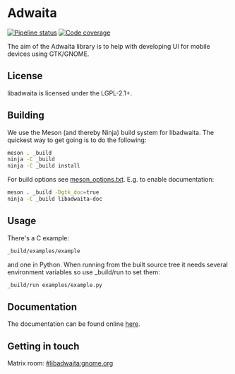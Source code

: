 # Adwaita
[![Pipeline status](https://gitlab.gnome.org/GNOME/libadwaita/badges/main/build.svg)](https://gitlab.gnome.org/GNOME/libadwaita/commits/main)
[![Code coverage](https://gitlab.gnome.org/GNOME/libadwaita/badges/main/coverage.svg)](https://gitlab.gnome.org/GNOME/libadwaita/commits/main)

The aim of the Adwaita library is to help with developing UI for mobile devices
using GTK/GNOME.

## License

libadwaita is licensed under the LGPL-2.1+.

## Building

We use the Meson (and thereby Ninja) build system for libadwaita. The quickest
way to get going is to do the following:

```sh
meson . _build
ninja -C _build
ninja -C _build install
```

For build options see [meson_options.txt](./meson_options.txt). E.g. to enable documentation:

```sh
meson . _build -Dgtk_doc=true
ninja -C _build libadwaita-doc
```

## Usage

There's a C example:

```sh
_build/examples/example
```

and one in Python. When running from the built source tree it
needs several environment variables so use \_build/run to set them:

```sh
_build/run examples/example.py
```

## Documentation

The documentation can be found online
[here](https://gnome.pages.gitlab.gnome.org/libadwaita/doc/).

## Getting in touch

Matrix room: [#libadwaita:gnome.org](https://matrix.to/#/#libadwaita:gnome.org)
